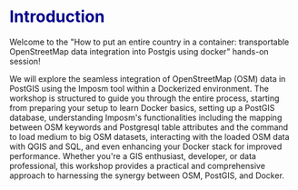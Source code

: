# <span style="color:darkblue">Introduction<span>
    


Welcome to the "How to put an entire country in a container: transportable OpenStreetMap data integration into Postgis using docker" hands-on session!


We will explore the seamless integration of OpenStreetMap (OSM) data in PostGIS using the Imposm tool within a Dockerized environment. The workshop is structured to guide you through the entire process, starting from preparing your setup to learn Docker basics, setting up a PostGIS database, understanding Imposm's functionalities including the mapping between OSM keywords and Postgresql table attributes and the command to load medium to big OSM datasets, interacting with the loaded OSM data with QGIS and SQL, and even enhancing your Docker stack for improved performance. Whether you're a GIS enthusiast, developer, or data professional, this workshop provides a practical and comprehensive approach to harnessing the synergy between OSM, PostGIS, and Docker. 


